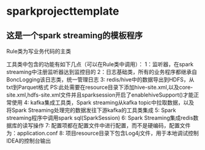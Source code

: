 # sparkprojecttemplate
## 这是一个spark streaming的模板程序
Rule类为写业务代码的主类

工具类中包含的功能有如下几点（可以在Rule类中调用）：
1：监听器，在spark streaming中注册监听器达到监控目的
2：日志基础类，所有的业务程序都继承自BoncLogging该日志类，统一管理日志
3: redis/hive中的数据导出到HDFS，从txt到Parquet格式
PS:此处需要在resource目录下添加hive-site.xml,以及core-site.xml,hdfs-site.xml文件并且sparksession开启了enablehiveSupport()才能正常使用
4: kafka集成工具类，Spark streaming从kafka topic中拉取数据，以及将Spark Streaming处理完的数据发往下游kafka的工具类集成
5: Spark streaming程序中调用spark sql(SparkSession)
6: Spark Streaming集成redis数据库的读写操作
7: 配置项都在配置文件中进行配置，而不是硬编码，配置文件为：application.conf
8: 项目resource目录下包含Log4j文件，用于本地调试控制IDEA的控制台输出